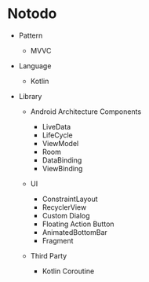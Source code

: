 # Notodo

- Pattern
  - MVVC

- Language
  - Kotlin
  
- Library
  - Android Architecture Components
    - LiveData
    - LifeCycle
    - ViewModel
    - Room
    - DataBinding
    - ViewBinding
  - UI
    - ConstraintLayout
    - RecyclerView
    - Custom Dialog
    - Floating Action Button
    - AnimatedBottomBar
    - Fragment

  - Third Party
    - Kotlin Coroutine

